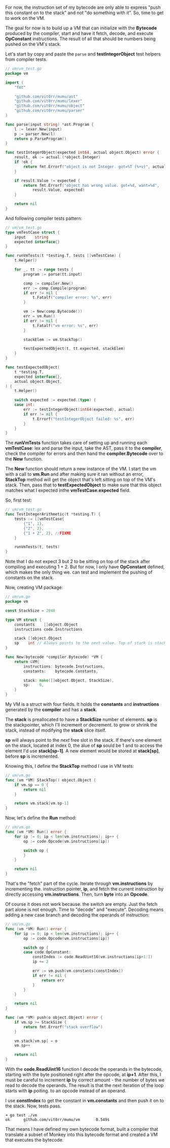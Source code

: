 For now, the instruction set of my bytecode are only able to express "push this constant on to the stack" and not "do something with it". So, time to get to work on the VM.

The goal for now is to build up a VM that can initialize with the **Bytecode** produced by the compiler, start and have it fetch, decode, and execute **OpConstant** instructions. The result of all that should be numbers being pushed on the VM's stack.

Let's start by copy and  paste the `parse` and **testIntegerObject** test helpers from compiler tests.

```go
// vm/vm_test.go
package vm

import (
	"fmt"

	"github.com/vit0rr/mumu/ast"
	"github.com/vit0rr/mumu/lexer"
	"github.com/vit0rr/mumu/object"
	"github.com/vit0rr/mumu/parser"
)

func parse(input string) *ast.Program {
	l := lexer.New(input)
	p := parser.New(l)
	return p.ParseProgram()
}

func testIntegerObject(expected int64, actual object.Object) error {
	result, ok := actual.(*object.Integer)
	if !ok {
		return fmt.Errorf("object is not Integer. got=%T (%+v)", actual, actual)
	}

	if result.Value != expected {
		return fmt.Errorf("object has wrong value. got=%d, want=%d",
			result.Value, expected)
	}

	return nil
}

```

And following compiler tests pattern:

```go
// vm/vm_test.go
type vmTestCase struct {
	input    string
	expected interface{}
}

func runVmTests(t *testing.T, tests []vmTestCase) {
	t.Helper()

	for _, tt := range tests {
		program := parse(tt.input)

		comp := compiler.New()
		err := comp.Compile(program)
		if err != nil {
			t.Fatalf("compiler error: %s", err)
		}

		vm := New(comp.Bytecode())
		err = vm.Run()
		if err != nil {
			t.Fatalf("vm error: %s", err)
		}

		stackElem := vm.StackTop()

		testExpectedObject(t, tt.expected, stackElem)
	}
}

func testExpectedObject(
	t *testing.T,
	expected interface{},
	actual object.Object,
) {
	t.Helper()

	switch expected := expected.(type) {
	case int:
		err := testIntegerObject(int64(expected), actual)
		if err != nil {
			t.Errorf("testIntegerObject failed: %s", err)
		}
	}
}

```

The **runVmTests** function takes care of setting up and running each **vmTestCase**: lex and parse the input, take the AST, pass it to the **compiler**, check the compiler for errors and then hand the **compiler.Bytecode** over to the **New** function.

The **New** function should return a new instance of the VM. I start the vm with a call to **vm.Run** and after making sure it ran without an error, **StackTop** method will get the object that's left sitting on top of the VM's stack. Then, pass that to **testExpectedObject** to make sure that this object matches what I expected inthe **vmTestCase.expected** field.

So, first test:
```go
// vm/vm_test.go
func TestIntegerArithmetic(t *testing.T) {
	tests := []vmTestCase{
		{"1", 1},
		{"2", 2},
		{"1 + 2", 2}, //FIXME
	}

	runVmTests(t, tests)
}
```

Note that I do not expect 3 but 2 to be sitting on top of the stack after compiling and executing 1 + 2.  But for now, I only have **OpConstant** defined, which makes the only thing we. can test and implement the pushing of constants on the stack.

Now, creating VM package:
```go
// vm/vm.go
package vm

const StackSize = 2048

type VM struct {
	constants    []object.Object
	instructions code.Instructions

	stack []object.Object
	sp    int // Always points to the next value. Top of stack is stack[sp-1]
}

func New(bytecode *compiler.Bytecode) *VM {
	return &VM{
		instructions: bytecode.Instructions,
		constants:    bytecode.Constants,

		stack: make([]object.Object, StackSize),
		sp:    0,
	}
}
```

My VM is a struct with four fields. It holds the **constants** and **instructions** generated by the **compiler** and has a **stack**. 

The **stack** is preallocated to have a **StackSize** number of elements. **sp** is the stackpointer, which I'll increment or decrement. to grow or shrink the stack, instead of modifying the **stack** slice itself.

**sp** will always point to the *next* free slot in the stack. If there's one element on the stack, located at index 0, the alue of **sp** sould be 1 and to access the element I'd use **stack[sp-1]**. A new element would be stored at **stack[sp]**, before **sp** is incremented.

Knowing this, I define the **StackTop** method I use in VM tests:
```go
// vm/vm.go
func (vm *VM) StackTop() object.Object {
	if vm.sp == 0 {
		return nil
	}

	return vm.stack[vm.sp-1]
}
```

Now, let's define the **Run** method:
```go
// vm/vm.go
func (vm *VM) Run() error {
	for ip := 0; ip < len(vm.instructions); ip++ {
		op := code.Opcode(vm.instructions[ip])

		switch op {
		}
	}

	return nil
}
```

That's the "fetch" part of the cycle. Iterate through **vm.instructions** by incrementing the. instruction pointer, **ip**, and fetch the current instruction by directly accessing **vm.instructions**. Then, turn **byte** into an **Opcode**.

Of course it does not work because. the switch are empty. Just the fetch part alone is not enough. Time to "decode" and "execute". Decoding means adding a new case branch and decoding the operands of instruction:

```go
// vm/vm.go
func (vm *VM) Run() error {
	for ip := 0; ip < len(vm.instructions); ip++ {
		op := code.Opcode(vm.instructions[ip])

		switch op {
		case code.OpConstant:
			constIndex := code.ReadUint16(vm.instructions[ip+1:])
			ip += 2

			err := vm.push(vm.constants[constIndex])
			if err != nil {
				return err
			}
		}
	}

	return nil
}

func (vm *VM) push(o object.Object) error {
	if vm.sp >= StackSize {
		return fmt.Errorf("stack overflow")
	}

	vm.stack[vm.sp] = o
	vm.sp++

	return nil
}
```

With the **code.ReadUint16** function I decode the operands in the bytecode, starting with the byte positioned right after the opcode, at **ip+1**. After this, I must be careful to increment **ip** by correct amount - the number of bytes we read to decode the operands. The result is that the next iteration of the loop starts with **ip** poiting. to an opcode instead of an operand.

I use **constIndex** to get the constant in **vm.constants** and then push it on to the stack. Now, tests pass.
```shell
➜ go test ./vm                                                      
ok      github.com/vit0rr/mumu/vm       0.549s
```

That means I have defined my own bytecode format, built a compiler that translate a subset of Monkey into this bytecode format and created a VM that executes the bytecode.

